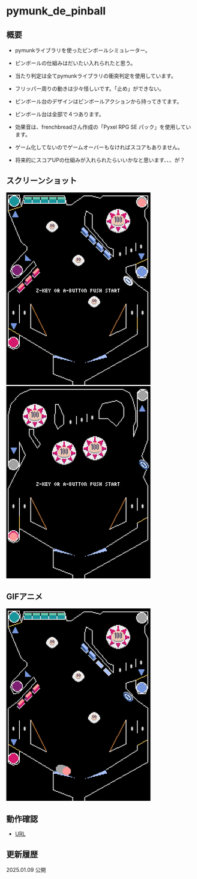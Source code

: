 # pymunk_de_pinball

## 概要
- pymunkライブラリを使ったピンボールシミュレーター。
- ピンボールの仕組みはだいたい入れられたと思う。
- 当たり判定は全てpymunkライブラリの衝突判定を使用しています。
- フリッパー周りの動きは少々怪しいです。「止め」ができない。
- ピンボール台のデザインはピンボールアクションから持ってきてます。
- ピンボール台は全部で４つあります。
- 効果音は、frenchbreadさん作成の「Pyxel RPG SE パック」を使用しています。

- ゲーム化してないのでゲームオーバーもなければスコアもありません。
- 将来的にスコアUPの仕組みが入れられたらいいかなと思います、、、が？

## スクリーンショット
![SS](white_stage.png)
![SS](red_stage.png)

## GIFアニメ
![GIF](movie20250109.gif)

## 動作確認
- [URL](https://github.com/sanbunno-ichi/pymunk_de_pinball/index.html)

## 更新履歴
2025.01.09 公開
